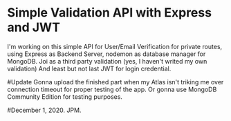 # Simple Validation API with Express and JWT
I'm working on this simple API for User/Email Verification for private routes, using Express as Backend Server, nodemon as database manager for MongoDB.
Joi as a third party validation (yes, I haven't writed my own validation)
And least but not last JWT for login credential.

#Update
Gonna upload the finished part when my Atlas isn't triking me over connection timeout for proper testing of the app. Or gonna use MongoDB Community Edition for testing purposes.

#December 1, 2020. JPM.

